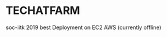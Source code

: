 # TECHATFARM
soc-iitk 2019 best
Deployment on EC2 AWS (currently offline)

<!-- links: http://ec2-52-15-97-130.us-east-2.compute.amazonaws.com/dbms/ -->
<!-- shortened link: https://tinyurl.com/techatfarm -->
<!-- facebook: https://www.facebook.com/techatfarm/ -->

